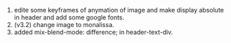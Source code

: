 1. edite some keyframes of anymation of image and make display absolute in header and add some google fonts.
2. (v3.2) change image to monalissa. 
3. added mix-blend-mode: difference; in header-text-div.